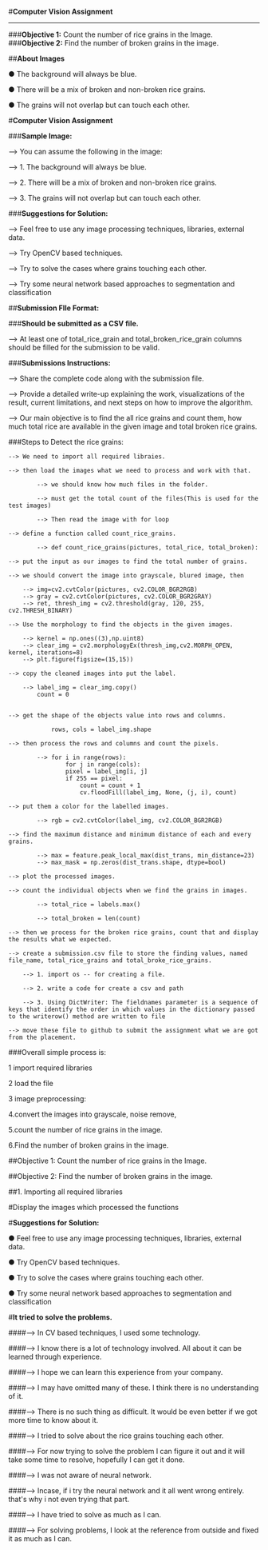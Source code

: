 #**Computer Vision Assignment**

---


###**Objective 1:** Count the number of rice grains in the Image.
###**Objective 2:** Find the number of broken grains in the image.


##**About Images**

● The background will always be blue.

● There will be a mix of broken and non-broken rice grains.

● The grains will not overlap but can touch each other.


#**Computer Vision Assignment**

###**Sample Image:**

--> You can assume the following in the image:

--> 1. The background will always be blue.

--> 2. There will be a mix of broken and non-broken rice grains.

--> 3. The grains will not overlap but can touch each other.

###**Suggestions for Solution:**

--> Feel free to use any image processing techniques, libraries, external data.

--> Try OpenCV based techniques.

--> Try to solve the cases where grains touching each other.

--> Try some neural network based approaches to segmentation and classification


##**Submission FIle Format:**

###**Should be submitted as a CSV file.**

--> At least one of total_rice_grain and total_broken_rice_grain columns should be filled for the submission to be valid.

###**Submissions Instructions:**

--> Share the complete code along with the submission file.

--> Provide a detailed write-up explaining the work, visualizations of the result, current limitations, and next steps on how to improve the algorithm.

-->  Our main objective is to find the all rice grains and count them, how much total rice are available in the given image and total broken rice grains.


###Steps to Detect the rice grains:

	--> We need to import all required libraies.

	--> then load the images what we need to process and work with that.

			--> we should know how much files in the folder.

			--> must get the total count of the files(This is used for the test images)
			
			--> Then read the image with for loop

	--> define a function called count_rice_grains.

			--> def count_rice_grains(pictures, total_rice, total_broken):

	--> put the input as our images to find the total number of grains.

	--> we should convert the image into grayscale, blured image, then

		--> img=cv2.cvtColor(pictures, cv2.COLOR_BGR2RGB)
		--> gray = cv2.cvtColor(pictures, cv2.COLOR_BGR2GRAY)
		--> ret, thresh_img = cv2.threshold(gray, 120, 255, cv2.THRESH_BINARY)

	--> Use the morphology to find the objects in the given images.

		--> kernel = np.ones((3),np.uint8)
		--> clear_img = cv2.morphologyEx(thresh_img,cv2.MORPH_OPEN, kernel, iterations=8)
		--> plt.figure(figsize=(15,15))

	--> copy the cleaned images into put the label.

		--> label_img = clear_img.copy()
			count = 0
  

	--> get the shape of the objects value into rows and columns.

				rows, cols = label_img.shape
	
	--> then process the rows and columns and count the pixels.

			--> for i in range(rows):
    				for j in range(cols):
      				pixel = label_img[i, j]
      				if 255 == pixel:
        				count = count + 1
        				cv.floodFill(label_img, None, (j, i), count)

	--> put them a color for the labelled images.

			--> rgb = cv2.cvtColor(label_img, cv2.COLOR_BGR2RGB)
	
	--> find the maximum distance and minimum distance of each and every grains.

			--> max = feature.peak_local_max(dist_trans, min_distance=23)
			--> max_mask = np.zeros(dist_trans.shape, dtype=bool)

	--> plot the processed images.

	--> count the individual objects when we find the grains in images.

			--> total_rice = labels.max()
			
			--> total_broken = len(count)

	--> then we process for the broken rice grains, count that and display the results what we expected.

	--> create a submission.csv file to store the finding values, named file_name, total_rice_grains and total_broke_rice_grains.

		--> 1. import os -- for creating a file.

		--> 2. write a code for create a csv and path

		--> 3. Using DictWriter: The fieldnames parameter is a sequence of keys that identify the order in which values in the dictionary passed to the writerow() method are written to file

	--> move these file to github to submit the assignment what we are got from the placement.

###Overall simple process is:

1 import required libraries

2 load the file

3 image preprocessing:

4.convert the images into grayscale, noise remove, 

5.count the number of rice grains in the image.

6.Find the number of broken grains in the image.
 


##Objective 1: Count the number of rice grains in the Image.

##Objective 2: Find the number of broken grains in the image.


##1. Importing all required libraries

#Display the images which processed the functions

#**Suggestions for Solution:**

● Feel free to use any image processing techniques, libraries, external data.

● Try OpenCV based techniques.

● Try to solve the cases where grains touching each other.

● Try some neural network based approaches to segmentation and classification



#**It tried to solve the problems.**


####--> In CV based techniques, I used some technology.

####--> I know there is a lot of technology involved. All about it can be learned through experience.


####--> I hope we can learn this experience from your company.

####--> I may have omitted many of these. I think there is no understanding of it.

####--> There is no such thing as difficult. It would be even better if we got more time to know about it.

####--> I tried to solve about the rice grains touching each other.

####--> For now trying to solve the problem I can figure it out and it will take some time to resolve, hopefully I can get it done.

####--> I was not aware of neural network.

####--> Incase, if i try the neural network and it all went wrong entirely. that's why i not even trying that part.

####--> I have tried to solve as much as I can.

####--> For solving problems, I look at the reference from outside and fixed it as much as I can.


